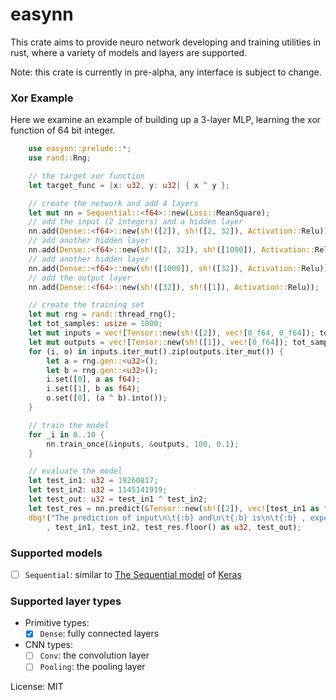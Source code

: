 # easynn

This crate aims to provide neuro network developing and training utilities
in rust, where a variety of models and layers are supported.

Note: this crate is currently in pre-alpha, any interface is subject to change.

### Xor Example

Here we examine an example of building up a 3-layer MLP, learning the xor function of 64 bit integer.

```rust
    use easynn::prelude::*;
    use rand::Rng;

    // the target xor function
    let target_func = |x: u32, y: u32| { x ^ y };

    // create the network and add 4 layers
    let mut nn = Sequential::<f64>::new(Loss::MeanSquare);
    // add the input (2 integers) and a hidden layer
    nn.add(Dense::<f64>::new(sh!([2]), sh!([2, 32]), Activation::Relu));
    // add another hidden layer
    nn.add(Dense::<f64>::new(sh!([2, 32]), sh!([1000]), Activation::Relu));
    // add another hidden layer
    nn.add(Dense::<f64>::new(sh!([1000]), sh!([32]), Activation::Relu));
    // add the output layer
    nn.add(Dense::<f64>::new(sh!([32]), sh!([1]), Activation::Relu));

    // create the training set
    let mut rng = rand::thread_rng();
    let tot_samples: usize = 1000;
    let mut inputs = vec![Tensor::new(sh!([2]), vec![0_f64, 0_f64]); tot_samples];
    let mut outputs = vec![Tensor::new(sh!([1]), vec![0_f64]); tot_samples];
    for (i, o) in inputs.iter_mut().zip(outputs.iter_mut()) {
        let a = rng.gen::<u32>();
        let b = rng.gen::<u32>();
        i.set([0], a as f64);
        i.set([1], b as f64);
        o.set([0], (a ^ b).into());
    }

    // train the model
    for _i in 0..10 {
        nn.train_once(&inputs, &outputs, 100, 0.1);
    }

    // evaluate the model
    let test_in1: u32 = 19260817;
    let test_in2: u32 = 1145141919;
    let test_out: u32 = test_in1 ^ test_in2;
    let test_res = nn.predict(&Tensor::new(sh!([2]), vec![test_in1 as f64, test_in2 as f64])).unwrap().get([0]);
    dbg!("The prediction of input\n\t{:b} and\n\t{:b} is\n\t{:b} , expected\n\t{:b}"
        , test_in1, test_in2, test_res.floor() as u32, test_out);
```

### Supported models
 - [ ] `Sequential`: similar to [The Sequential model](https://www.tensorflow.org/guide/keras/sequential_model) of [Keras](https://keras.io/)

### Supported layer types
 - Primitive types:
   - [x] `Dense`: fully connected layers
 - CNN types:
   - [ ] `Conv`: the convolution layer
   - [ ] `Pooling`: the pooling layer

License: MIT
